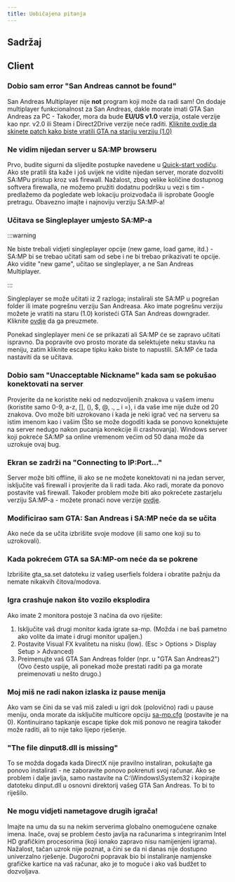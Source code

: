 ```yaml
---
title: Uobičajena pitanja
---
```


## Sadržaj

## Client

### Dobio sam error "San Andreas cannot be found"

San Andreas Multiplayer nije **not** program koji može da radi sam! On dodaje multiplayer funkcionalnost za San Andreas, dakle morate imati GTA San Andreas za PC - Također, mora da bude **EU/US v1.0** verzija, ostale verzije kao npr. v2.0 ili Steam i Direct2Drive verzije neće raditi. [Kliknite ovdje da skinete patch kako biste vratili GTA na stariju verziju (1.0)](http://grandtheftauto.filefront.com/file/GTA_SA_Downgrader_Patch;74661)

### Ne vidim nijedan server u SA:MP browseru

Prvo, budite sigurni da slijedite postupke navedene u [Quick-start vodiču](https://wiki.sa-mp.com/wiki/Getting_Started). Ako ste pratili šta kaže i još uvijek ne vidite nijedan server, morate dozvoliti SA:MPu pristup kroz vaš firewall. Nažalost, zbog velike količine dostupnog softvera firewalla, ne možemo pružiti dodatnu podršku u vezi s tim - predlažemo da pogledate web lokaciju proizvođača ili isprobate Google pretragu. Obavezno imajte i najnoviju verziju SA:MP-a!

### Učitava se Singleplayer umjesto SA:MP-a

:::warning

Ne biste trebali vidjeti singleplayer opcije (new game, load game, itd.) - SA:MP bi se trebao učitati sam od sebe i ne bi trebao prikazivati te opcije. Ako vidite "new game", učitao se singleplayer, a ne San Andreas Multiplayer.

:::

Singleplayer se može učitati iz 2 razloga; instalirali ste SA:MP u pogrešan folder ili imate pogrešnu verziju San Andreasa. Ako imate pogrešnu verziju možete je vratiti na staru (1.0) koristeći GTA San Andreas downgrader. Kliknite [ovdje](http://grandtheftauto.filefront.com/file/GTA_SA_Downgrader_Patch;74661) da ga preuzmete.

Ponekad singleplayer meni će se prikazati ali SA:MP će se zapravo učitati ispravno. Da popravite ovo prosto morate da selektujete neku stavku na meniju, zatim kliknite escape tipku kako biste to napustili. SA:MP će tada nastaviti da se učitava.

### Dobio sam "Unacceptable Nickname" kada sam se pokušao konektovati na server

Provjerite da ne koristite neki od nedozvoljenih znakova u vašem imenu (koristite samo 0-9, a-z, \[\], (), \$, @, ., \_ i =), i da vaše ime nije duže od 20 znakova. Ovo može biti uzrokovano i kada je neki igrač već na serveru sa istim imenom kao i vašim (Što se može dogoditi kada se ponovo konektujete na server nedugo nakon pucanja konekcije ili crashovanja). Windows server koji pokreće SA:MP sa online vremenom većim od 50 dana može da uzrokuje ovaj bug.

### Ekran se zadrži na "Connecting to IP:Port..."

Server može biti offline, ili ako se ne možete konektovati ni na jedan server, isključite vaš firewall i provjerite da li radi tada. Ako radi, morate da ponovo postavite vaš firewall. Također problem može biti ako pokrećete zastarjelu verziju SA:MP-a - možete pronaći nove verzije [ovdje](http://sa-mp.com/download.php).

### Modificirao sam GTA: San Andreas i SA:MP neće da se učita

Ako neće da se učita izbrišite svoje modove (ili samo one koji su to uzrokovali).

### Kada pokrećem GTA sa SA:MP-om neće da se pokrene

Izbrišite gta_sa.set datoteku iz vašeg userfiels foldera i obratite pažnju da nemate nikakvih čitova/modova.

### Igra crashuje nakon što vozilo eksplodira

Ako imate 2 monitora postoje 3 načina da ovo riješite:

1. Isključite vaš drugi monitor kada igrate sa-mp. (Možda i ne baš pametno ako volite da imate i drugi monitor upaljen.)
2. Postavite Visual FX kvalitetu na nisku (low). (Esc > Options > Display Setup > Advanced)
3. Preimenujte vaš GTA San Andreas folder (npr. u "GTA San Andreas2") (Ovo često uspije, ali ponekad može prestati raditi pa ga morate preimenovati u nešto drugo.)

### Moj miš ne radi nakon izlaska iz pause menija

Ako vam se čini da se vaš miš zaledi u igri dok (polovično) radi u pause meniju, onda morate da isključite multicore opciju [sa-mp.cfg](/web/20190421141207/https://wiki.sa-mp.com/wiki/Sa-mp.cfg "Sa-mp.cfg") (postavite je na 0). Kontinuirano tapkanje escape tipke dok miš ponovo ne reagira također može raditi, ali to nije tako lijepo rješenje.

### "The file dinput8.dll is missing"

To se možda događa kada DirectX nije pravilno instaliran, pokušajte ga ponovo instalirati - ne zaboravite ponovo pokrenuti svoj računar. Ako se problem i dalje javlja, samo nastavite na C:\\Windows\\System32 i kopirajte datoteku dinput.dll u osnovni direktorij vašeg GTA San Andreas. To bi to riješilo.

### Ne mogu vidjeti nametagove drugih igrača!

Imajte na umu da su na nekim serverima globalno onemogućene oznake imena. Inače, ovaj se problem često javlja na računarima s integriranim Intel HD grafičkim procesorima (koji ionako zapravo nisu namijenjeni igrama). Nažalost, tačan uzrok nije poznat, a čini se da ni danas nije dostupno univerzalno rješenje. Dugoročni popravak bio bi instaliranje namjenske grafičke kartice na vaš računar, ako je to moguće i ako vaš budžet to dozvoljava.
